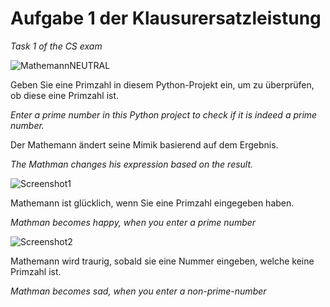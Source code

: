 # Aufgabe 1 der Klausurersatzleistung
*Task 1 of the CS exam*

![MathemannNEUTRAL](https://github.com/EinsMalte/InformatikErsatzleistung.exe/assets/49271270/0b1bc192-867b-4ade-a457-c7777bb32f79)

Geben Sie eine Primzahl in diesem Python-Projekt ein, um zu überprüfen, ob diese eine Primzahl ist.

*Enter a prime number in this Python project to check if it is indeed a prime number.*

Der Mathemann ändert seine Mimik basierend auf dem Ergebnis.

*The Mathman changes his expression based on the result.*

![Screenshot1](https://github.com/user-attachments/assets/0ec58aca-7e3a-4a5c-8daa-503124aac4a4)

Mathemann ist glücklich, wenn Sie eine Primzahl eingegeben haben.

*Mathman becomes happy, when you enter a prime number*

![Screenshot2](https://github.com/user-attachments/assets/9c3f2b35-2a1e-4f3f-9588-89f894f7d59e)

Mathemann wird traurig, sobald sie eine Nummer eingeben, welche keine Primzahl ist.

*Mathman becomes sad, when you enter a non-prime-number*

